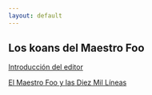 ```yaml
---
layout: default
---
```

## Los koans del Maestro Foo

[Introducción del editor](introduction)

[El Maestro Foo y las Diez Mil Líneas](ten-thousand)

